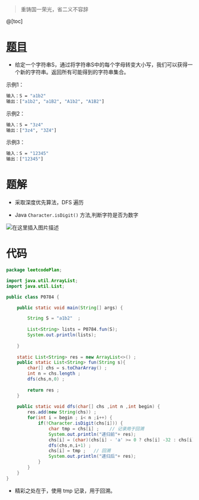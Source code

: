 ﻿> 重铸国一荣光，省二义不容辞

@[toc]
# [题目](https://leetcode-cn.com/problems/letter-case-permutation/)
- 给定一个字符串S，通过将字符串S中的每个字母转变大小写，我们可以获得一个新的字符串。返回所有可能得到的字符串集合。

 
示例1：

```bash
输入：S = "a1b2"
输出：["a1b2", "a1B2", "A1b2", "A1B2"]
```
示例2：
```bash
输入：S = "3z4"
输出：["3z4", "3Z4"]
```
示例3：
```bash
输入：S = "12345"
输出：["12345"]
```

# 题解
 - 采取深度优先算法，DFS  遍历

- Java `Character.isDigit()` 方法,判断字符是否为数字

![在这里插入图片描述](https://img-blog.csdnimg.cn/64bde33e4d6d4524ae0afe7377f67f3a.png?x-oss-process=image/watermark,type_ZHJvaWRzYW5zZmFsbGJhY2s,shadow_50,text_Q1NETiBAUXVhbnR1bVlvdQ==,size_20,color_FFFFFF,t_70,g_se,x_16)
# 代码

```java
package leetcodePlan;

import java.util.ArrayList;
import java.util.List;

public class P0784 {

	public static void main(String[] args) {

		String S = "a1b2"  ;
		
		List<String> lists = P0784.fun(S);
	    System.out.println(lists);
		
	}
	
	static List<String> res = new ArrayList<>() ;
	public static List<String> fun(String s){
		char[] chs = s.toCharArray() ;
		int n = chs.length ;
		dfs(chs,n,0) ;
		
		return res ;
	}
	
	public static void dfs(char[] chs ,int n ,int begin) {
		res.add(new String(chs)) ;
		for(int i = begin ; i< n ;i++) {
			if(!Character.isDigit(chs[i])) {
				char tmp = chs[i] ;    // 记录用于回溯
				System.out.println("递归前"+ res);
				chs[i] = (char)(chs[i] - 'a' >= 0 ? chs[i] -32 : chs[i] + 32) ;   // 大小写转换
				dfs(chs,n,i+1) ;
				chs[i] = tmp ;   // 回溯
				System.out.println("递归后"+ res);
			}
		}
	}
}

```

- 精彩之处在于，使用 tmp  记录，用于回溯。
